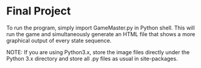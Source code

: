 Final Project
=========

To run the program, simply import GameMaster.py in Python shell.
This will run the game and simultaneously generate an HTML file that shows
a more graphical output of every state sequence. 


NOTE: If you are using Python3.x, store the image files directly under the 
Python 3.x directory and store all .py files as usual in site-packages.

